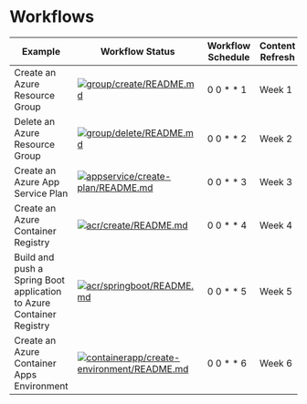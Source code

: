 # Workflows

| Example     | Workflow Status | Workflow Schedule | Content Refresh |
| ----------- | --------------- | ----------------- | --------------- | 
| Create an Azure Resource Group | [![group/create/README.md](https://github.com/Azure-Samples/java-on-azure-examples/actions/workflows/group_create_README_md.yml/badge.svg)](https://github.com/Azure-Samples/java-on-azure-examples/actions/workflows/group_create_README_md.yml) | 0 0 * * 1 | Week 1 |
| Delete an Azure Resource Group | [![group/delete/README.md](https://github.com/Azure-Samples/java-on-azure-examples/actions/workflows/group_delete_README_md.yml/badge.svg)](https://github.com/Azure-Samples/java-on-azure-examples/actions/workflows/group_delete_README_md.yml) | 0 0 * * 2 | Week 2 |
| Create an Azure App Service Plan | [![appservice/create-plan/README.md](https://github.com/Azure-Samples/java-on-azure-examples/actions/workflows/appservice_create-plan_README_md.yml/badge.svg)](https://github.com/Azure-Samples/java-on-azure-examples/actions/workflows/appservice_create-plan_README_md.yml) | 0 0 * * 3 | Week 3 |
| Create an Azure Container Registry | [![acr/create/README.md](https://github.com/Azure-Samples/java-on-azure-examples/actions/workflows/acr_create_README_md.yml/badge.svg)](https://github.com/Azure-Samples/java-on-azure-examples/actions/workflows/acr_create_README_md.yml) | 0 0 * * 4 | Week 4 |
| Build and push a Spring Boot application to Azure Container Registry| [![acr/springboot/README.md](https://github.com/Azure-Samples/java-on-azure-examples/actions/workflows/acr_springboot_README_md.yml/badge.svg)](https://github.com/Azure-Samples/java-on-azure-examples/actions/workflows/acr_springboot_README_md.yml) | 0 0 * * 5 | Week 5 |
| Create an Azure Container Apps Environment| [![containerapp/create-environment/README.md](https://github.com/Azure-Samples/java-on-azure-examples/actions/workflows/containerapp_create-environment_README_md.yml/badge.svg)](https://github.com/Azure-Samples/java-on-azure-examples/actions/workflows/containerapp_create-environment_README_md.yml) | 0 0 * * 6 | Week 6 |

<!--
| Azure Storage examples | Upload files to static website | [![README.md](https://github.com/Azure-Samples/java-on-azure-examples/actions/workflows/storage_upload-files-to-static-website_README_md.yml/badge.svg)](https://github.com/Azure-Samples/java-on-azure-examples/actions/workflows/storage_upload-files-to-static-website_README_md.yml) | 0 1 * * 1 |
| | Enable static website hosting | [![README.md](https://github.com/Azure-Samples/java-on-azure-examples/actions/workflows/storage_enable-static-website_README_md.yml/badge.svg)](https://github.com/Azure-Samples/java-on-azure-examples/actions/workflows/storage_enable-static-website_README_md.yml) | 0 2 * * 1 |
| | Create an Azure Storage Account | [![README.md](https://github.com/Azure-Samples/java-on-azure-examples/actions/workflows/storage_create_README_md.yml/badge.svg)](https://github.com/Azure-Samples/java-on-azure-examples/actions/workflows/storage_create_README_md.yml) | 0 3 * * 1 |
| Azure SQL Database examples | Open Azure SQL server firewall to your IP | [![sql/open-firewall-to-your-ip/README.md](https://github.com/Azure-Samples/java-on-azure-examples/actions/workflows/sql_open-firewall-to-your-ip_README_md.yml/badge.svg)](https://github.com/Azure-Samples/java-on-azure-examples/actions/workflows/sql_open-firewall-to-your-ip_README_md.yml) | 0 4 * * 1 |
| | Load your Azure SQL database with data | [![sql/load-your-mssql-database-with-data/README.md](https://github.com/Azure-Samples/java-on-azure-examples/actions/workflows/sql_load-your-mssql-database-with-data_README_md.yml/badge.svg)](https://github.com/Azure-Samples/java-on-azure-examples/actions/workflows/sql_load-your-mssql-database-with-data_README_md.yml) | 0 5 * * 1 |
| | JDBC command line client | [![sql/get-country/README.md](https://github.com/Azure-Samples/java-on-azure-examples/actions/workflows/sql_get-country_README_md.yml/badge.svg)](https://github.com/Azure-Samples/java-on-azure-examples/actions/workflows/sql_get-country_README_md.yml) | 0 6 * * 1 |
| | Create an Azure SQL database | [![sql/create/README.md](https://github.com/Azure-Samples/java-on-azure-examples/actions/workflows/sql_create_README_md.yml/badge.svg)](https://github.com/Azure-Samples/java-on-azure-examples/actions/workflows/sql_create_README_md.yml) | 0 7 * * 1 |
| Azure Spring Apps examples | Deploy a Hello World Spring Boot application | [![spring/helloworld/README.md](https://github.com/Azure-Samples/java-on-azure-examples/actions/workflows/spring_helloworld_README_md.yml/badge.svg)](https://github.com/Azure-Samples/java-on-azure-examples/actions/workflows/spring_helloworld_README_md.yml) | 0 8 * * 1 |
| | Create an Azure Spring Apps environment | [![spring/create/README.md](https://github.com/Azure-Samples/java-on-azure-examples/actions/workflows/spring_create_README_md.yml/badge.svg)](https://github.com/Azure-Samples/java-on-azure-examples/actions/workflows/spring_create_README_md.yml) | 0 9 * * 1 |
| | Configure the Azure Spring Apps Config Server | [![spring/config-server/README.md](https://github.com/Azure-Samples/java-on-azure-examples/actions/workflows/spring_config-server_README_md.yml/badge.svg)](https://github.com/Azure-Samples/java-on-azure-examples/actions/workflows/spring_config-server_README_md.yml) | 0 10 * * 1 |
| Azure Service Bus examples | Send a message to an Azure Service Bus Queue | [![servicebus/send-message/README.md](https://github.com/Azure-Samples/java-on-azure-examples/actions/workflows/servicebus_send-message_README_md.yml/badge.svg)](https://github.com/Azure-Samples/java-on-azure-examples/actions/workflows/servicebus_send-message_README_md.yml) | 0 11 * * 1 |
| | Send a JMS message to an Azure Service Bus Queue | [![servicebus/send-jms-message/README.md](https://github.com/Azure-Samples/java-on-azure-examples/actions/workflows/servicebus_send-jms-message_README_md.yml/badge.svg)](https://github.com/Azure-Samples/java-on-azure-examples/actions/workflows/servicebus_send-jms-message_README_md.yml) | 0 12 * * 1 |
| | Receive a message from an Azure Service Bus Queue | [![servicebus/receive-message/README.md](https://github.com/Azure-Samples/java-on-azure-examples/actions/workflows/servicebus_receive-message_README_md.yml/badge.svg)](https://github.com/Azure-Samples/java-on-azure-examples/actions/workflows/servicebus_receive-message_README_md.yml) | 0 13 * * 1 |
| | Receive a JMS message from an Azure Service Bus Queue | [![servicebus/receive-jms-message/README.md](https://github.com/Azure-Samples/java-on-azure-examples/actions/workflows/servicebus_receive-jms-message_README_md.yml/badge.svg)](https://github.com/Azure-Samples/java-on-azure-examples/actions/workflows/servicebus_receive-jms-message_README_md.yml) | 0 14 * * 1 |
| | Create an Azure Service Bus Queue | [![servicebus/create-queue/README.md](https://github.com/Azure-Samples/java-on-azure-examples/actions/workflows/servicebus_create-queue_README_md.yml/badge.svg)](https://github.com/Azure-Samples/java-on-azure-examples/actions/workflows/servicebus_create-queue_README_md.yml) | 0 15 * * 1 |
| | Create an Azure Service Bus | [![servicebus/create/README.md](https://github.com/Azure-Samples/java-on-azure-examples/actions/workflows/servicebus_create_README_md.yml/badge.svg)](https://github.com/Azure-Samples/java-on-azure-examples/actions/workflows/servicebus_create_README_md.yml) | 0 16 * * 1 |
| Azure Cache for Redis examples | Lettuce Comamnd Line Client | [![redis/lettuce/README.md](https://github.com/Azure-Samples/java-on-azure-examples/actions/workflows/redis_lettuce_README_md.yml/badge.svg)](https://github.com/Azure-Samples/java-on-azure-examples/actions/workflows/redis_lettuce_README_md.yml) | 0 17 * * 1 |
| | Create an Azure Cache for Redis | [![redis/create/README.md](https://github.com/Azure-Samples/java-on-azure-examples/actions/workflows/redis_create_README_md.yml/badge.svg)](https://github.com/Azure-Samples/java-on-azure-examples/actions/workflows/redis_create_README_md.yml) | 0 18 * * 1 |
| Azure Database for PostgreSQL examples | Open PostgreSQL server firewall to your IP | [![postgres/open-firewall-to-your-ip/README.md](https://github.com/Azure-Samples/java-on-azure-examples/actions/workflows/postgres_open-firewall-to-your-ip_README_md.yml/badge.svg)](https://github.com/Azure-Samples/java-on-azure-examples/actions/workflows/postgres_open-firewall-to-your-ip_README_md.yml) | 0 19 * * 1 |
| | Load your PostgreSQL database with data | [![postgres/load-your-postgresql-database-with-data/README.md](https://github.com/Azure-Samples/java-on-azure-examples/actions/workflows/postgres_load-your-postgresql-database-with-data_README_md.yml/badge.svg)](https://github.com/Azure-Samples/java-on-azure-examples/actions/workflows/postgres_load-your-postgresql-database-with-data_README_md.yml) | 0 20 * * 1 |
| | JDBC command line client | [![postgres/get-country/README.md](https://github.com/Azure-Samples/java-on-azure-examples/actions/workflows/postgres_get-country_README_md.yml/badge.svg)](https://github.com/Azure-Samples/java-on-azure-examples/actions/workflows/postgres_get-country_README_md.yml) | 0 21 * * 1 |
| | Create an Azure Database for PostgreSQL | [![postgres/create/README.md](https://github.com/Azure-Samples/java-on-azure-examples/actions/workflows/postgres_create_README_md.yml/badge.svg)](https://github.com/Azure-Samples/java-on-azure-examples/actions/workflows/postgres_create_README_md.yml) | 0 22 * * 1 |
| Azure Networking examples | Create a VNet | [![README.md](https://github.com/Azure-Samples/java-on-azure-examples/actions/workflows/network_create-vnet_README_md.yml/badge.svg)](https://github.com/Azure-Samples/java-on-azure-examples/actions/workflows/network_create-vnet_README_md.yml) | 0 23 * * 1 |
| Azure Database for MySQL examples | Open MySQL server firewall to your IP | [![mysql/open-firewall-to-your-ip/README.md](https://github.com/Azure-Samples/java-on-azure-examples/actions/workflows/mysql_open-firewall-to-your-ip_README_md.yml/badge.svg)](https://github.com/Azure-Samples/java-on-azure-examples/actions/workflows/mysql_open-firewall-to-your-ip_README_md.yml) | 0 0 * * 2 |
| | Load your MySQL database with data | [![mysql/load-your-mysql-database-with-data/README.md](https://github.com/Azure-Samples/java-on-azure-examples/actions/workflows/mysql_load-your-mysql-database-with-data_README_md.yml/badge.svg)](https://github.com/Azure-Samples/java-on-azure-examples/actions/workflows/mysql_load-your-mysql-database-with-data_README_md.yml) | 0 1 * * 2 |
| | JDBC command line client | [![mysql/get-country/README.md](https://github.com/Azure-Samples/java-on-azure-examples/actions/workflows/mysql_get-country_README_md.yml/badge.svg)](https://github.com/Azure-Samples/java-on-azure-examples/actions/workflows/mysql_get-country_README_md.yml) | 0 2 * * 2 |
| | Create an Azure Database for MySQL | [![mysql/create/README.md](https://github.com/Azure-Samples/java-on-azure-examples/actions/workflows/mysql_create_README_md.yml/badge.svg)](https://github.com/Azure-Samples/java-on-azure-examples/actions/workflows/mysql_create_README_md.yml) | 0 3 * * 2 |
| Azure Monitor examples | Create a Log Analytics workspace | [![monitor/create-log-analytics-workspace/README.md](https://github.com/Azure-Samples/java-on-azure-examples/actions/workflows/monitor_create-log-analytics-workspace_README_md.yml/badge.svg)](https://github.com/Azure-Samples/java-on-azure-examples/actions/workflows/monitor_create-log-analytics-workspace_README_md.yml) | 0 4 * * 2 |
| Azure Data Explorer examples | Create a database | [![kusto/create-database/README.md](https://github.com/Azure-Samples/java-on-azure-examples/actions/workflows/kusto_create-database_README_md.yml/badge.svg)](https://github.com/Azure-Samples/java-on-azure-examples/actions/workflows/kusto_create-database_README_md.yml) | 0 5 * * 2 |
| | Create an Azure Data Explorer cluster | [![kusto/create/README.md](https://github.com/Azure-Samples/java-on-azure-examples/actions/workflows/kusto_create_README_md.yml/badge.svg)](https://github.com/Azure-Samples/java-on-azure-examples/actions/workflows/kusto_create_README_md.yml) | 0 6 * * 2 |
| Azure Key Vault examples | Create a self-signed certificate | [![README.md](https://github.com/Azure-Samples/java-on-azure-examples/actions/workflows/keyvault_create-self-signed-certificate_README_md.yml/badge.svg)](https://github.com/Azure-Samples/java-on-azure-examples/actions/workflows/keyvault_create-self-signed-certificate_README_md.yml) | 0 7 * * 2 |
| | Create an Azure Key Vault | [![README.md](https://github.com/Azure-Samples/java-on-azure-examples/actions/workflows/keyvault_create_README_md.yml/badge.svg)](https://github.com/Azure-Samples/java-on-azure-examples/actions/workflows/keyvault_create_README_md.yml) | 0 8 * * 2 |
| | Add a Secret to Azure Key Vault | [![README.md](https://github.com/Azure-Samples/java-on-azure-examples/actions/workflows/keyvault_add-secret_README_md.yml/badge.svg)](https://github.com/Azure-Samples/java-on-azure-examples/actions/workflows/keyvault_add-secret_README_md.yml) | 0 9 * * 2 |
| Azure Functions examples | Deploy a Hello World Function | [![functionapp/helloworld/README.md](https://github.com/Azure-Samples/java-on-azure-examples/actions/workflows/functionapp_helloworld_README_md.yml/badge.svg)](https://github.com/Azure-Samples/java-on-azure-examples/actions/workflows/functionapp_helloworld_README_md.yml) | 0 12 * * 2 |
| | Deploy a Cosmos DB output Function | [![functionapp/cosmosdb-output/README.md](https://github.com/Azure-Samples/java-on-azure-examples/actions/workflows/functionapp_cosmosdb-output_README_md.yml/badge.svg)](https://github.com/Azure-Samples/java-on-azure-examples/actions/workflows/functionapp_cosmosdb-output_README_md.yml) | 0 13 * * 2 |
| Azure EventHubs examples | Send an event | [![eventhubs/send-event/README.md](https://github.com/Azure-Samples/java-on-azure-examples/actions/workflows/eventhubs_send-event_README_md.yml/badge.svg)](https://github.com/Azure-Samples/java-on-azure-examples/actions/workflows/eventhubs_send-event_README_md.yml) | 0 14 * * 2 |
| | Receive an event | [![eventhubs/receive-event/README.md](https://github.com/Azure-Samples/java-on-azure-examples/actions/workflows/eventhubs_receive-event_README_md.yml/badge.svg)](https://github.com/Azure-Samples/java-on-azure-examples/actions/workflows/eventhubs_receive-event_README_md.yml) | 0 15 * * 2 |
| | Create an Azure Event Hubs namespace | [![eventhubs/create-namespace/README.md](https://github.com/Azure-Samples/java-on-azure-examples/actions/workflows/eventhubs_create-namespace_README_md.yml/badge.svg)](https://github.com/Azure-Samples/java-on-azure-examples/actions/workflows/eventhubs_create-namespace_README_md.yml) | 0 16 * * 2 |
| | Create an event hub | [![eventhubs/create-eventhub/README.md](https://github.com/Azure-Samples/java-on-azure-examples/actions/workflows/eventhubs_create-eventhub_README_md.yml/badge.svg)](https://github.com/Azure-Samples/java-on-azure-examples/actions/workflows/eventhubs_create-eventhub_README_md.yml) | 0 17 * * 2 |
| Azure CosmosDB examples | SQL Change Feed Processor | [![cosmosdb/sql-change-feed-processor/README.md](https://github.com/Azure-Samples/java-on-azure-examples/actions/workflows/cosmosdb_sql-change-feed-processor_README_md.yml/badge.svg)](https://github.com/Azure-Samples/java-on-azure-examples/actions/workflows/cosmosdb_sql-change-feed-processor_README_md.yml) | 0 18 * * 2 |
| | Insert item in SQL container | [![cosmosdb/insert-item-into-sql-container/README.md](https://github.com/Azure-Samples/java-on-azure-examples/actions/workflows/cosmosdb_insert-item-into-sql-container_README_md.yml/badge.svg)](https://github.com/Azure-Samples/java-on-azure-examples/actions/workflows/cosmosdb_insert-item-into-sql-container_README_md.yml) | 0 19 * * 2 |
| | Create a SQL leases container | [![cosmosdb/create-sql-leases-container/README.md](https://github.com/Azure-Samples/java-on-azure-examples/actions/workflows/cosmosdb_create-sql-leases-container_README_md.yml/badge.svg)](https://github.com/Azure-Samples/java-on-azure-examples/actions/workflows/cosmosdb_create-sql-leases-container_README_md.yml) | 0 20 * * 2 |
| | Create a SQL database | [![cosmosdb/create-sql-database/README.md](https://github.com/Azure-Samples/java-on-azure-examples/actions/workflows/cosmosdb_create-sql-database_README_md.yml/badge.svg)](https://github.com/Azure-Samples/java-on-azure-examples/actions/workflows/cosmosdb_create-sql-database_README_md.yml) | 0 21 * * 2 |
| | Create a SQL container | [![cosmosdb/create-sql-container/README.md](https://github.com/Azure-Samples/java-on-azure-examples/actions/workflows/cosmosdb_create-sql-container_README_md.yml/badge.svg)](https://github.com/Azure-Samples/java-on-azure-examples/actions/workflows/cosmosdb_create-sql-container_README_md.yml) | 0 22 * * 2 |
| | Create an Azure Cosmos DB | [![cosmosdb/create/README.md](https://github.com/Azure-Samples/java-on-azure-examples/actions/workflows/cosmosdb_create_README_md.yml/badge.svg)](https://github.com/Azure-Samples/java-on-azure-examples/actions/workflows/cosmosdb_create_README_md.yml) | 0 23 * * 2 |
| Azure Container Apps examples | Deploy WildFly | [![containerapp/wildfly/README.md](https://github.com/Azure-Samples/java-on-azure-examples/actions/workflows/containerapp_wildfly_README_md.yml/badge.svg)](https://github.com/Azure-Samples/java-on-azure-examples/actions/workflows/containerapp_wildfly_README_md.yml) | 0 0 * * 3 |
| | Deploy Tomcat | [![containerapp/tomcat/README.md](https://github.com/Azure-Samples/java-on-azure-examples/actions/workflows/containerapp_tomcat_README_md.yml/badge.svg)](https://github.com/Azure-Samples/java-on-azure-examples/actions/workflows/containerapp_tomcat_README_md.yml) | 0 1 * * 3 |
| | Deploy a Spring Boot application | [![containerapp/springboot/README.md](https://github.com/Azure-Samples/java-on-azure-examples/actions/workflows/containerapp_springboot_README_md.yml/badge.svg)](https://github.com/Azure-Samples/java-on-azure-examples/actions/workflows/containerapp_springboot_README_md.yml) | 0 2 * * 3 |
| | Deploy a Quarkus application | [![containerapp/quarkus/README.md](https://github.com/Azure-Samples/java-on-azure-examples/actions/workflows/containerapp_quarkus_README_md.yml/badge.svg)](https://github.com/Azure-Samples/java-on-azure-examples/actions/workflows/containerapp_quarkus_README_md.yml) | 0 3 * * 3 |
| | Deploy Piranha Micro | [![containerapp/piranha/README.md](https://github.com/Azure-Samples/java-on-azure-examples/actions/workflows/containerapp_piranha_README_md.yml/badge.svg)](https://github.com/Azure-Samples/java-on-azure-examples/actions/workflows/containerapp_piranha_README_md.yml) | 0 4 * * 3 |
| | Deploy a Micronaut application | [![containerapp/micronaut/README.md](https://github.com/Azure-Samples/java-on-azure-examples/actions/workflows/containerapp_micronaut_README_md.yml/badge.svg)](https://github.com/Azure-Samples/java-on-azure-examples/actions/workflows/containerapp_micronaut_README_md.yml) | 0 5 * * 3 |
| | List job executions | [![containerapp/list-job-executions/README.md](https://github.com/Azure-Samples/java-on-azure-examples/actions/workflows/containerapp_list-job-executions_README_md.yml/badge.svg)](https://github.com/Azure-Samples/java-on-azure-examples/actions/workflows/containerapp_list-job-executions_README_md.yml) | 0 6 * * 3 |
| | Deploy a Helidon application | [![containerapp/helidon/README.md](https://github.com/Azure-Samples/java-on-azure-examples/actions/workflows/containerapp_helidon_README_md.yml/badge.svg)](https://github.com/Azure-Samples/java-on-azure-examples/actions/workflows/containerapp_helidon_README_md.yml) | 0 7 * * 3 |
| | Deploy Glassfish | [![containerapp/glassfish/README.md](https://github.com/Azure-Samples/java-on-azure-examples/actions/workflows/containerapp_glassfish_README_md.yml/badge.svg)](https://github.com/Azure-Samples/java-on-azure-examples/actions/workflows/containerapp_glassfish_README_md.yml) | 0 8 * * 3 |
| | Get job execution log | [![containerapp/get-job-execution-log/README.md](https://github.com/Azure-Samples/java-on-azure-examples/actions/workflows/containerapp_get-job-execution-log_README_md.yml/badge.svg)](https://github.com/Azure-Samples/java-on-azure-examples/actions/workflows/containerapp_get-job-execution-log_README_md.yml) | 0 9 * * 3 |
| | Execute a manual job | [![containerapp/execute-manual-job/README.md](https://github.com/Azure-Samples/java-on-azure-examples/actions/workflows/containerapp_execute-manual-job_README_md.yml/badge.svg)](https://github.com/Azure-Samples/java-on-azure-examples/actions/workflows/containerapp_execute-manual-job_README_md.yml)  | 0 10 * * 3 |
| | Deploy a Dropwizard application | [![containerapp/dropwizard/README.md](https://github.com/Azure-Samples/java-on-azure-examples/actions/workflows/containerapp_dropwizard_README_md.yml/badge.svg)](https://github.com/Azure-Samples/java-on-azure-examples/actions/workflows/containerapp_dropwizard_README_md.yml) | 0 11 * * 3 |
| | Create a manual job | [![containerapp/create-manual-job/README.md](https://github.com/Azure-Samples/java-on-azure-examples/actions/workflows/containerapp_create-manual-job_README_md.yml/badge.svg)](https://github.com/Azure-Samples/java-on-azure-examples/actions/workflows/containerapp_create-manual-job_README_md.yml) | 0 12 * * 3 |
| Azure Container Instances examples | Deploy WildFly | [![container/wildfly/README.md](https://github.com/Azure-Samples/java-on-azure-examples/actions/workflows/container_wildfly_README_md.yml/badge.svg)](https://github.com/Azure-Samples/java-on-azure-examples/actions/workflows/container_wildfly_README_md.yml) | 0 14 * * 3 |
| | Deploy Tomcat | [![container/tomcat/README.md](https://github.com/Azure-Samples/java-on-azure-examples/actions/workflows/container_tomcat_README_md.yml/badge.svg)](https://github.com/Azure-Samples/java-on-azure-examples/actions/workflows/container_tomcat_README_md.yml) | 0 15 * * 3 |
| | Deploy a Quartz application | [![container/quarkus/README.md](https://github.com/Azure-Samples/java-on-azure-examples/actions/workflows/container_quarkus_README_md.yml/badge.svg)](https://github.com/Azure-Samples/java-on-azure-examples/actions/workflows/container_quarkus_README_md.yml) | 0 16 * * 3 |
| Azure Cognitive Services examples | Create an OpenAI account | | 0 17 * * 3 |
| | Create an GPT 3.5 model | | 0 18 * * 3 |
| | Chat with Semantic Kernel and GPT 3.5 | | 0 19 * * 3 |
| Azure App Service examples | Deploy a web application on a managed Tomcat | [![appservice/tomcat-helloworld/README.md](https://github.com/Azure-Samples/java-on-azure-examples/actions/workflows/appservice_tomcat-helloworld_README_md.yml/badge.svg)](https://github.com/Azure-Samples/java-on-azure-examples/actions/workflows/appservice_tomcat-helloworld_README_md.yml) | 0 20 * * 3 |
| | Swap a deployment slot | [![appservice/swap-deployment-slot/README.md](https://github.com/Azure-Samples/java-on-azure-examples/actions/workflows/appservice_swap-deployment-slot_README_md.yml/badge.svg)](https://github.com/Azure-Samples/java-on-azure-examples/actions/workflows/appservice_swap-deployment-slot_README_md.yml) | 0 21 * * 3 |
| | Scale your App Service Plan manually | [![appservice/scale-manually/README.md](https://github.com/Azure-Samples/java-on-azure-examples/actions/workflows/appservice_scale-manually_README_md.yml/badge.svg)](https://github.com/Azure-Samples/java-on-azure-examples/actions/workflows/appservice_scale-manually_README_md.yml) | 0 22 * * 3 |
| | List your web applications | [![appservice/list-webapp/README.md](https://github.com/Azure-Samples/java-on-azure-examples/actions/workflows/appservice_list-webapp_README_md.yml/badge.svg)](https://github.com/Azure-Samples/java-on-azure-examples/actions/workflows/appservice_list-webapp_README_md.yml) | 0 23 * * 3 |
| | Deploy a web application on a managed JBoss EAP | [![appservice/jboss-eap-helloworld/README.md](https://github.com/Azure-Samples/java-on-azure-examples/actions/workflows/appservice_jboss-eap-helloworld_README_md.yml/badge.svg)](https://github.com/Azure-Samples/java-on-azure-examples/actions/workflows/appservice_jboss-eap-helloworld_README_md.yml) | 0 0 * * 4 |
| | Deploy a Spring Boot Application using managed JavaSE | [![appservice/javase-springboot/README.md](https://github.com/Azure-Samples/java-on-azure-examples/actions/workflows/appservice_javase-springboot_README_md.yml/badge.svg)](https://github.com/Azure-Samples/java-on-azure-examples/actions/workflows/appservice_javase-springboot_README_md.yml) | 0 1 * * 4 |
| | Deploy a managed JavaSE Quarkus application | [![appservice/javase-quarkus/README.md](https://github.com/Azure-Samples/java-on-azure-examples/actions/workflows/appservice_javase-quarkus_README_md.yml/badge.svg)](https://github.com/Azure-Samples/java-on-azure-examples/actions/workflows/appservice_javase-quarkus_README_md.yml) | 0 2 * * 4 |
| | Deploy WildFly using a Docker image | [![appservice/docker-wildfly/README.md](https://github.com/Azure-Samples/java-on-azure-examples/actions/workflows/appservice_docker-wildfly_README_md.yml/badge.svg)](https://github.com/Azure-Samples/java-on-azure-examples/actions/workflows/appservice_docker-wildfly_README_md.yml) | 0 3 * * 4 |
| | Deploy Tomcat using a Docker image | [![appservice/docker-tomcat/README.md](https://github.com/Azure-Samples/java-on-azure-examples/actions/workflows/appservice_docker-tomcat_README_md.yml/badge.svg)](https://github.com/Azure-Samples/java-on-azure-examples/actions/workflows/appservice_docker-tomcat_README_md.yml) | 0 4 * * 4 |
| | Deploy to a deployment slot | [![appservice/deploy-to-deployment-slot/README.md](https://github.com/Azure-Samples/java-on-azure-examples/actions/workflows/appservice_deploy-to-deployment-slot_README_md.yml/badge.svg)](https://github.com/Azure-Samples/java-on-azure-examples/actions/workflows/appservice_deploy-to-deployment-slot_README_md.yml) | 0 5 * * 4 |
| | Delete a web application | [![appservice/delete-webapp/README.md](https://github.com/Azure-Samples/java-on-azure-examples/actions/workflows/appservice_delete-webapp_README_md.yml/badge.svg)](https://github.com/Azure-Samples/java-on-azure-examples/actions/workflows/appservice_delete-webapp_README_md.yml) | 0 6 * * 4 |
| | Delete an App Service plan | [![appservice/delete-plan/README.md](https://github.com/Azure-Samples/java-on-azure-examples/actions/workflows/appservice_delete-plan_README_md.yml/badge.svg)](https://github.com/Azure-Samples/java-on-azure-examples/actions/workflows/appservice_delete-plan_README_md.yml) | 0 7 * * 4 |
| | Create a deployment slot | [![appservice/create-deployment-slot/README.md](https://github.com/Azure-Samples/java-on-azure-examples/actions/workflows/appservice_create-deployment-slot_README_md.yml/badge.svg)](https://github.com/Azure-Samples/java-on-azure-examples/actions/workflows/appservice_create-deployment-slot_README_md.yml) | 0 9 * * 4 |
| | Deploy Payara using a container image | [![appservice/container-payara/README.md](https://github.com/Azure-Samples/java-on-azure-examples/actions/workflows/appservice_container-payara_README_md.yml/badge.svg)](https://github.com/Azure-Samples/java-on-azure-examples/actions/workflows/appservice_container-payara_README_md.yml) | 0 10 * * 4 |
| | Deploy Jetty using a container image | [![appservice/container-jetty/README.md](https://github.com/Azure-Samples/java-on-azure-examples/actions/workflows/appservice_container-jetty_README_md.yml/badge.svg)](https://github.com/Azure-Samples/java-on-azure-examples/actions/workflows/appservice_container-jetty_README_md.yml) | 0 11 * * 4 |
| | Deploy a GraalVM application using a container image | [![appservice/container-graalvm/README.md](https://github.com/Azure-Samples/java-on-azure-examples/actions/workflows/appservice_container-graalvm_README_md.yml/badge.svg)](https://github.com/Azure-Samples/java-on-azure-examples/actions/workflows/appservice_container-graalvm_README_md.yml) | 0 12 * * 4 |
| | Deploy Glassfish using a container image | [![appservice/container-glassfish/README.md](https://github.com/Azure-Samples/java-on-azure-examples/actions/workflows/appservice_container-glassfish_README_md.yml/badge.svg)](https://github.com/Azure-Samples/java-on-azure-examples/actions/workflows/appservice_container-glassfish_README_md.yml) | 0 13 * * 4 |
| Azure App Configuration examples | Create an App Configuration | [![README.md](https://github.com/Azure-Samples/java-on-azure-examples/actions/workflows/appconfig_create_README_md.yml/badge.svg)](https://github.com/Azure-Samples/java-on-azure-examples/actions/workflows/appconfig_create_README_md.yml) | 0 14 * * 4 |
| | Add a key-value pair to an App Configuration | [![README.md](https://github.com/Azure-Samples/java-on-azure-examples/actions/workflows/appconfig_add-key-value_README_md.yml/badge.svg)](https://github.com/Azure-Samples/java-on-azure-examples/actions/workflows/appconfig_add-key-value_README_md.yml) | 0 15 * * 4 |
| Azure Kubernetes Service examples | Deploy Wildfly | [![aks/wildfly/README.md](https://github.com/Azure-Samples/java-on-azure-examples/actions/workflows/aks_wildfly_README_md.yml/badge.svg)](https://github.com/Azure-Samples/java-on-azure-examples/actions/workflows/aks_wildfly_README_md.yml) | 0 16 * * 4 |
| | Update your AKS cluster to use your ACR | [![aks/use-your-acr/README.md](https://github.com/Azure-Samples/java-on-azure-examples/actions/workflows/aks_use-your-acr_README_md.yml/badge.svg)](https://github.com/Azure-Samples/java-on-azure-examples/actions/workflows/aks_use-your-acr_README_md.yml) | 0 17 * * 4 |
| | Deploy Tomcat | [![aks/tomcat/README.md](https://github.com/Azure-Samples/java-on-azure-examples/actions/workflows/aks_tomcat_README_md.yml/badge.svg)](https://github.com/Azure-Samples/java-on-azure-examples/actions/workflows/aks_tomcat_README_md.yml) | 0 18 * * 4 |
| | Deploy a Spring Boot application | [![aks/springboot/README.md](https://github.com/Azure-Samples/java-on-azure-examples/actions/workflows/aks_springboot_README_md.yml/badge.svg)](https://github.com/Azure-Samples/java-on-azure-examples/actions/workflows/aks_springboot_README_md.yml) | 0 19 * * 4 |
| | Deploy a GraalVM application | [![aks/graalvm/README.md](https://github.com/Azure-Samples/java-on-azure-examples/actions/workflows/aks_graalvm_README_md.yml/badge.svg)](https://github.com/Azure-Samples/java-on-azure-examples/actions/workflows/aks_graalvm_README_md.yml) | 0 20 * * 4 |
| | Create a Kubeconfig using admin access | [![aks/create-kube-config/README.md](https://github.com/Azure-Samples/java-on-azure-examples/actions/workflows/aks_create-kube-config_README_md.yml/badge.svg)](https://github.com/Azure-Samples/java-on-azure-examples/actions/workflows/aks_create-kube-config_README_md.yml) | 0 21 * * 4 |
| | Create a Kubernetes cluster | [![aks/create/README.md](https://github.com/Azure-Samples/java-on-azure-examples/actions/workflows/aks_create_README_md.yml/badge.svg)](https://github.com/Azure-Samples/java-on-azure-examples/actions/workflows/aks_create_README_md.yml) | 0 22 * * 4 |
| Azure Front Door examples | Create an Azure Front Door Profile | [![afd/create-profile/README.md](https://github.com/Azure-Samples/java-on-azure-examples/actions/workflows/afd_create-profile_README_md.yml/badge.svg)](https://github.com/Azure-Samples/java-on-azure-examples/actions/workflows/afd_create-profile_README_md.yml) | 0 23 * * 4 |
| | Create an Azure Front Door Origin Group | [![afd/create-origin-group/README.md](https://github.com/Azure-Samples/java-on-azure-examples/actions/workflows/afd_create-origin-group_README_md.yml/badge.svg)](https://github.com/Azure-Samples/java-on-azure-examples/actions/workflows/afd_create-origin-group_README_md.yml) | 0 0 * * 5 |
| | Create an Azure Front Door Endpoint | [![afd/create-endpoint/README.md](https://github.com/Azure-Samples/java-on-azure-examples/actions/workflows/afd_create-endpoint_README_md.yml/badge.svg)](https://github.com/Azure-Samples/java-on-azure-examples/actions/workflows/afd_create-endpoint_README_md.yml) | 0 1 * * 5 |
| | Add a route | [![afd/add-route/README.md](https://github.com/Azure-Samples/java-on-azure-examples/actions/workflows/afd_add-route_README_md.yml/badge.svg)](https://github.com/Azure-Samples/java-on-azure-examples/actions/workflows/afd_add-route_README_md.yml) | 0 2 * * 5 |
| | Add origins to origin group | [![afd/add-origins-to-origin-group/README.md](https://github.com/Azure-Samples/java-on-azure-examples/actions/workflows/afd_add-origins-to-origin-group_README_md.yml/badge.svg)](https://github.com/Azure-Samples/java-on-azure-examples/actions/workflows/afd_add-origins-to-origin-group_README_md.yml) | 0 3 * * 5 |
| Azure Container Registry examples | Push a WildFly image to your ACR | [![acr/wildfly/README.md](https://github.com/Azure-Samples/java-on-azure-examples/actions/workflows/acr_wildfly_README_md.yml/badge.svg)](https://github.com/Azure-Samples/java-on-azure-examples/actions/workflows/acr_wildfly_README_md.yml) | 0 4 * * 5 |
| | Push a Tomcat image to your ACR | [![acr/tomcat/README.md](https://github.com/Azure-Samples/java-on-azure-examples/actions/workflows/acr_tomcat_README_md.yml/badge.svg)](https://github.com/Azure-Samples/java-on-azure-examples/actions/workflows/acr_tomcat_README_md.yml) | 0 5 * * 5 |
| | Push a Quarkus image to your ACR | [![acr/quarkus/README.md](https://github.com/Azure-Samples/java-on-azure-examples/actions/workflows/acr_quarkus_README_md.yml/badge.svg)](https://github.com/Azure-Samples/java-on-azure-examples/actions/workflows/acr_quarkus_README_md.yml) | 0 7 * * 5 |
| | Push a Piranha Micro image to your ACR | [![acr/piranha/README.md](https://github.com/Azure-Samples/java-on-azure-examples/actions/workflows/acr_piranha_README_md.yml/badge.svg)](https://github.com/Azure-Samples/java-on-azure-examples/actions/workflows/acr_piranha_README_md.yml) | 0 8 * * 5 |
| | Push a Payara image to your ACR | [![acr/payara/README.md](https://github.com/Azure-Samples/java-on-azure-examples/actions/workflows/acr_payara_README_md.yml/badge.svg)](https://github.com/Azure-Samples/java-on-azure-examples/actions/workflows/acr_payara_README_md.yml) | 0 9 * * 5 |
| | Push a Micronaut image to your ACR | [![acr/micronaut/README.md](https://github.com/Azure-Samples/java-on-azure-examples/actions/workflows/acr_micronaut_README_md.yml/badge.svg)](https://github.com/Azure-Samples/java-on-azure-examples/actions/workflows/acr_micronaut_README_md.yml) | 0 10 * * 5 |
| | Push a Jetty image to your ACR | [![acr/jetty/README.md](https://github.com/Azure-Samples/java-on-azure-examples/actions/workflows/acr_jetty_README_md.yml/badge.svg)](https://github.com/Azure-Samples/java-on-azure-examples/actions/workflows/acr_jetty_README_md.yml) | 0 11 * * 5 |
| | Push a Hello World job image to your ACR | [![acr/helloworldjob/README.md](https://github.com/Azure-Samples/java-on-azure-examples/actions/workflows/acr_helloworldjob_README_md.yml/badge.svg)](https://github.com/Azure-Samples/java-on-azure-examples/actions/workflows/acr_helloworldjob_README_md.yml) | 0 12 * * 5 |
| | Push a Helidon image to your ACR | [![acr/helidon/README.md](https://github.com/Azure-Samples/java-on-azure-examples/actions/workflows/acr_helidon_README_md.yml/badge.svg)](https://github.com/Azure-Samples/java-on-azure-examples/actions/workflows/acr_helidon_README_md.yml) | 0 13 * * 5 |
| | Push a GraalVM image to your ACR | [![acr/graalvm/README.md](https://github.com/Azure-Samples/java-on-azure-examples/actions/workflows/acr_graalvm_README_md.yml/badge.svg)](https://github.com/Azure-Samples/java-on-azure-examples/actions/workflows/acr_graalvm_README_md.yml) | 0 14 * * 5 |
| | Push a Glassfish image to your ACR | [![acr/glassfish/README.md](https://github.com/Azure-Samples/java-on-azure-examples/actions/workflows/acr_glassfish_README_md.yml/badge.svg)](https://github.com/Azure-Samples/java-on-azure-examples/actions/workflows/acr_glassfish_README_md.yml) | 0 15 * * 5 |
| | Push a Dropwizard image to your ACR | [![acr/dropwizard/README.md](https://github.com/Azure-Samples/java-on-azure-examples/actions/workflows/acr_dropwizard_README_md.yml/badge.svg)](https://github.com/Azure-Samples/java-on-azure-examples/actions/workflows/acr_dropwizard_README_md.yml) | 0 16 * * 5 |
| | Create settings.xml using admin keys | [![acr/create-settings-xml/README.md](https://github.com/Azure-Samples/java-on-azure-examples/actions/workflows/acr_create-settings-xml_README_md.yml/badge.svg)](https://github.com/Azure-Samples/java-on-azure-examples/actions/workflows/acr_create-settings-xml_README_md.yml) | 0 17 * * 5 |
| | Create a Service Principal | [![acr/create-acrpull-service-principal/README.md](https://github.com/Azure-Samples/java-on-azure-examples/actions/workflows/acr_create-acrpull-service-principal_README_md.yml/badge.svg)](https://github.com/Azure-Samples/java-on-azure-examples/actions/workflows/acr_create-acrpull-service-principal_README_md.yml) | 0 18 * * 5 |

-->